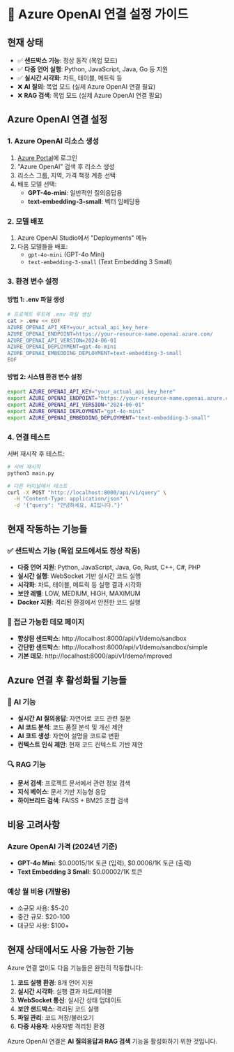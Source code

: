 # 🔧 Azure OpenAI 연결 설정 가이드

## 현재 상태
- ✅ **샌드박스 기능**: 정상 동작 (목업 모드)
- ✅ **다중 언어 실행**: Python, JavaScript, Java, Go 등 지원
- ✅ **실시간 시각화**: 차트, 테이블, 메트릭 등
- ❌ **AI 질의**: 목업 모드 (실제 Azure OpenAI 연결 필요)
- ❌ **RAG 검색**: 목업 모드 (실제 Azure OpenAI 연결 필요)

## Azure OpenAI 연결 설정

### 1. Azure OpenAI 리소스 생성
1. [Azure Portal](https://portal.azure.com)에 로그인
2. "Azure OpenAI" 검색 후 리소스 생성
3. 리소스 그룹, 지역, 가격 책정 계층 선택
4. 배포 모델 선택:
   - **GPT-4o-mini**: 일반적인 질의응답용
   - **text-embedding-3-small**: 벡터 임베딩용

### 2. 모델 배포
1. Azure OpenAI Studio에서 "Deployments" 메뉴
2. 다음 모델들을 배포:
   - `gpt-4o-mini` (GPT-4o Mini)
   - `text-embedding-3-small` (Text Embedding 3 Small)

### 3. 환경 변수 설정

#### 방법 1: .env 파일 생성
```bash
# 프로젝트 루트에 .env 파일 생성
cat > .env << EOF
AZURE_OPENAI_API_KEY=your_actual_api_key_here
AZURE_OPENAI_ENDPOINT=https://your-resource-name.openai.azure.com/
AZURE_OPENAI_API_VERSION=2024-06-01
AZURE_OPENAI_DEPLOYMENT=gpt-4o-mini
AZURE_OPENAI_EMBEDDING_DEPLOYMENT=text-embedding-3-small
EOF
```

#### 방법 2: 시스템 환경 변수 설정
```bash
export AZURE_OPENAI_API_KEY="your_actual_api_key_here"
export AZURE_OPENAI_ENDPOINT="https://your-resource-name.openai.azure.com/"
export AZURE_OPENAI_API_VERSION="2024-06-01"
export AZURE_OPENAI_DEPLOYMENT="gpt-4o-mini"
export AZURE_OPENAI_EMBEDDING_DEPLOYMENT="text-embedding-3-small"
```

### 4. 연결 테스트

서버 재시작 후 테스트:
```bash
# 서버 재시작
python3 main.py

# 다른 터미널에서 테스트
curl -X POST "http://localhost:8000/api/v1/query" \
  -H "Content-Type: application/json" \
  -d '{"query": "안녕하세요, AI입니다."}'
```

## 현재 작동하는 기능들

### ✅ 샌드박스 기능 (목업 모드에서도 정상 작동)
- **다중 언어 지원**: Python, JavaScript, Java, Go, Rust, C++, C#, PHP
- **실시간 실행**: WebSocket 기반 실시간 코드 실행
- **시각화**: 차트, 테이블, 메트릭 등 실행 결과 시각화
- **보안 레벨**: LOW, MEDIUM, HIGH, MAXIMUM
- **Docker 지원**: 격리된 환경에서 안전한 코드 실행

### 🔗 접근 가능한 데모 페이지
- **향상된 샌드박스**: http://localhost:8000/api/v1/demo/sandbox
- **간단한 샌드박스**: http://localhost:8000/api/v1/demo/sandbox/simple
- **기본 데모**: http://localhost:8000/api/v1/demo/improved

## Azure 연결 후 활성화될 기능들

### 🤖 AI 기능
- **실시간 AI 질의응답**: 자연어로 코드 관련 질문
- **AI 코드 분석**: 코드 품질 분석 및 개선 제안
- **AI 코드 생성**: 자연어 설명을 코드로 변환
- **컨텍스트 인식 제안**: 현재 코드 컨텍스트 기반 제안

### 🔍 RAG 기능
- **문서 검색**: 프로젝트 문서에서 관련 정보 검색
- **지식 베이스**: 문서 기반 지능형 응답
- **하이브리드 검색**: FAISS + BM25 조합 검색

## 비용 고려사항

### Azure OpenAI 가격 (2024년 기준)
- **GPT-4o Mini**: $0.00015/1K 토큰 (입력), $0.0006/1K 토큰 (출력)
- **Text Embedding 3 Small**: $0.00002/1K 토큰

### 예상 월 비용 (개발용)
- 소규모 사용: $5-20
- 중간 규모: $20-100
- 대규모 사용: $100+

## 현재 상태에서도 사용 가능한 기능

Azure 연결 없이도 다음 기능들은 완전히 작동합니다:

1. **코드 실행 환경**: 8개 언어 지원
2. **실시간 시각화**: 실행 결과 차트/테이블
3. **WebSocket 통신**: 실시간 상태 업데이트
4. **보안 샌드박스**: 격리된 코드 실행
5. **파일 관리**: 코드 저장/불러오기
6. **다중 사용자**: 사용자별 격리된 환경

Azure OpenAI 연결은 **AI 질의응답과 RAG 검색** 기능을 활성화하기 위한 것입니다.
